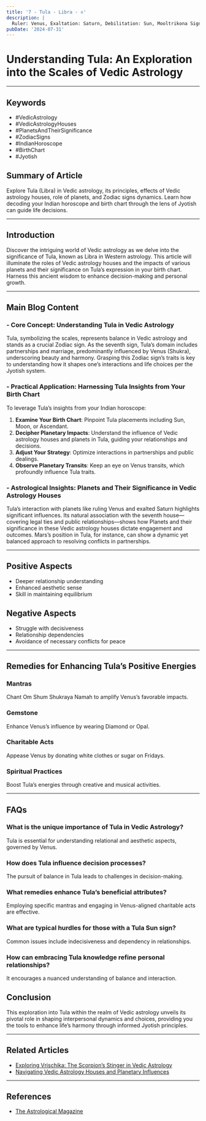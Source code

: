 ```yaml
---
title: '7 - Tula - Libra - ♎️'
description: |
  Ruler: Venus, Exaltation: Saturn, Debilitation: Sun, Mooltrikona Sign: Venus, Direction: West, Color: Blue, Gemstone: Diamond, Lucky Number: 6, Deity: Lakshmi, Guna: Rajas, Tattva: Air, Friends: Gemini and Aquarius, Enemies: Cancer and Capricorn, Neutral: Scorpio and Virgo, Temperament: Diplomatic, charming, balanced, Strengths: Fairness, sociability, artistic sense, Weaknesses: Indecisiveness, avoidance of conflict, superficiality, Body Parts: Kidneys and lower back, Diseases: Kidney issues, lower back pain
pubDate: '2024-07-31'
---
```


# Understanding Tula: An Exploration into the Scales of Vedic Astrology

---

## Keywords
- #VedicAstrology
- #VedicAstrologyHouses
- #PlanetsAndTheirSignificance
- #ZodiacSigns
- #IndianHoroscope
- #BirthChart
- #Jyotish

## Summary of Article
Explore Tula (Libra) in Vedic astrology, its principles, effects of Vedic astrology houses, role of planets, and Zodiac signs dynamics. Learn how decoding your Indian horoscope and birth chart through the lens of Jyotish can guide life decisions.

---

## Introduction
Discover the intriguing world of Vedic astrology as we delve into the significance of Tula, known as Libra in Western astrology. This article will illuminate the roles of Vedic astrology houses and the impacts of various planets and their significance on Tula’s expression in your birth chart. Harness this ancient wisdom to enhance decision-making and personal growth.

---

## Main Blog Content

### - Core Concept: Understanding Tula in Vedic Astrology
Tula, symbolizing the scales, represents balance in Vedic astrology and stands as a crucial Zodiac sign. As the seventh sign, Tula’s domain includes partnerships and marriage, predominantly influenced by Venus (Shukra), underscoring beauty and harmony. Grasping this Zodiac sign’s traits is key to understanding how it shapes one’s interactions and life choices per the Jyotish system.

### - Practical Application: Harnessing Tula Insights from Your Birth Chart
To leverage Tula’s insights from your Indian horoscope:
1. **Examine Your Birth Chart**: Pinpoint Tula placements including Sun, Moon, or Ascendant.
2. **Decipher Planetary Impacts**: Understand the influence of Vedic astrology houses and planets in Tula, guiding your relationships and decisions.
3. **Adjust Your Strategy**: Optimize interactions in partnerships and public dealings.
4. **Observe Planetary Transits**: Keep an eye on Venus transits, which profoundly influence Tula traits.

### - Astrological Insights: Planets and Their Significance in Vedic Astrology Houses
Tula’s interaction with planets like ruling Venus and exalted Saturn highlights significant influences. Its natural association with the seventh house—covering legal ties and public relationships—shows how Planets and their significance in these Vedic astrology houses dictate engagement and outcomes. Mars’s position in Tula, for instance, can show a dynamic yet balanced approach to resolving conflicts in partnerships.

---

## Positive Aspects
- Deeper relationship understanding
- Enhanced aesthetic sense
- Skill in maintaining equilibrium

## Negative Aspects
- Struggle with decisiveness
- Relationship dependencies
- Avoidance of necessary conflicts for peace

---

## Remedies for Enhancing Tula’s Positive Energies

### Mantras
Chant Om Shum Shukraya Namah to amplify Venus’s favorable impacts.

### Gemstone
Enhance Venus’s influence by wearing Diamond or Opal.

### Charitable Acts
Appease Venus by donating white clothes or sugar on Fridays.

### Spiritual Practices
Boost Tula’s energies through creative and musical activities.

---

## FAQs
### What is the unique importance of Tula in Vedic Astrology?
Tula is essential for understanding relational and aesthetic aspects, governed by Venus.
### How does Tula influence decision processes?
The pursuit of balance in Tula leads to challenges in decision-making.
### What remedies enhance Tula’s beneficial attributes?
Employing specific mantras and engaging in Venus-aligned charitable acts are effective.
### What are typical hurdles for those with a Tula Sun sign?
Common issues include indecisiveness and dependency in relationships.
### How can embracing Tula knowledge refine personal relationships?
It encourages a nuanced understanding of balance and interaction.

## Conclusion
This exploration into Tula within the realm of Vedic astrology unveils its pivotal role in shaping interpersonal dynamics and choices, providing you the tools to enhance life’s harmony through informed Jyotish principles.

---

## Related Articles
- [Exploring Vrischika: The Scorpion’s Stinger in Vedic Astrology](#)
- [Navigating Vedic Astrology Houses and Planetary Influences](#)

---

## References
- [The Astrological Magazine](https://example.com)

